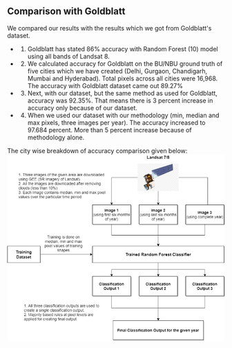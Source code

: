 ## Comparison with Goldblatt
We compared our results with the results which we got from Goldblatt's dataset. 
* 1.	Goldblatt has stated 86% accuracy with Random Forest (10) model using all bands of Landsat 8.
* 2. We calculated accuracy for Goldblatt on the BU/NBU ground truth of five cities which we have created (Delhi, Gurgaon, Chandigarh, Mumbai and Hyderabad). 
Total pixels across all cities were 16,968. The accuracy with Goldblatt dataset came out 89.27%
* 3.	Next, with our dataset, but the same method as used for Goldblatt, accuracy was 92.35%. That means there is 3 percent increase in accuracy only because of our dataset.
* 4.	When we used our dataset with our methodology (min, median and max pixels, three images per year). The accuracy increased to 97.684 percent. 
More than 5 percent increase because of methodology alone.

The city wise breakdown of accuracy comparison given below:  
![alt text](../images/landsat_classification.png?raw=true)
